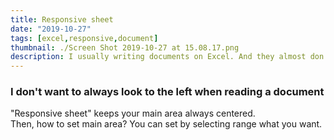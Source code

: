 ```yaml
---
title: Responsive sheet
date: "2019-10-27"
tags: [excel,responsive,document]
thumbnail: ./Screen Shot 2019-10-27 at 15.08.17.png
description: I usually writing documents on Excel. And they almost don't fill the width of sheet. So, I made this.
---
```


### I don't want to always look to the left when reading a document
"Responsive sheet" keeps your main area always centered.  
Then, how to set main area? You can set by selecting range what you want.